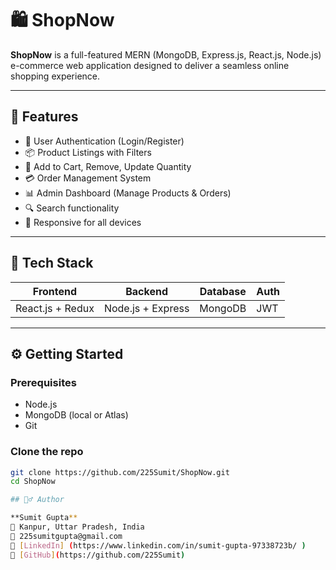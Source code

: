 # 🛍️ ShopNow

**ShopNow** is a full-featured MERN (MongoDB, Express.js, React.js, Node.js) e-commerce web application designed to deliver a seamless online shopping experience.

---

## 🚀 Features

- 👥 User Authentication (Login/Register)
- 📦 Product Listings with Filters
- 🛒 Add to Cart, Remove, Update Quantity
- 💳 Order Management System
- 📊 Admin Dashboard (Manage Products & Orders)
- 🔍 Search functionality
- 📱 Responsive for all devices

---

## 🧰 Tech Stack

| Frontend        | Backend         | Database | Auth  |
|-----------------|-----------------|----------|-------|
| React.js + Redux | Node.js + Express | MongoDB  | JWT   |

---

## ⚙️ Getting Started

### Prerequisites

- Node.js
- MongoDB (local or Atlas)
- Git

### Clone the repo

```bash
git clone https://github.com/225Sumit/ShopNow.git
cd ShopNow

## 🙋‍♂️ Author

**Sumit Gupta**  
📍 Kanpur, Uttar Pradesh, India  
📧 225sumitgupta@gmail.com  
💼 [LinkedIn] (https://www.linkedin.com/in/sumit-gupta-97338723b/ )
📂 [GitHub](https://github.com/225Sumit)
